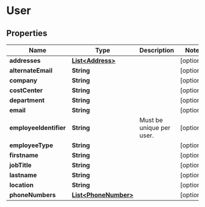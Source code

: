 

# User


## Properties

| Name | Type | Description | Notes |
|------------ | ------------- | ------------- | -------------|
|**addresses** | [**List&lt;Address&gt;**](Address.md) |  |  [optional] |
|**alternateEmail** | **String** |  |  [optional] |
|**company** | **String** |  |  [optional] |
|**costCenter** | **String** |  |  [optional] |
|**department** | **String** |  |  [optional] |
|**email** | **String** |  |  [optional] |
|**employeeIdentifier** | **String** | Must be unique per user. |  [optional] |
|**employeeType** | **String** |  |  [optional] |
|**firstname** | **String** |  |  [optional] |
|**jobTitle** | **String** |  |  [optional] |
|**lastname** | **String** |  |  [optional] |
|**location** | **String** |  |  [optional] |
|**phoneNumbers** | [**List&lt;PhoneNumber&gt;**](PhoneNumber.md) |  |  [optional] |



